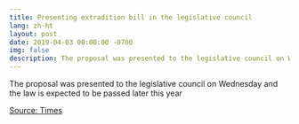 ```yaml
---
title: Presenting extradition bill in the legislative council
lang: zh-ht
layout: post
date: 2019-04-03 00:00:00 -0700
img: false
description: The proposal was presented to the legislative council on Wednesday and the law is expected to be passed later this year
---
```


The proposal was presented to the legislative council on Wednesday and the law is expected to be passed later this year

[Source: Times](https://time.com/5563306/hong-kong-extradition-law-china/)